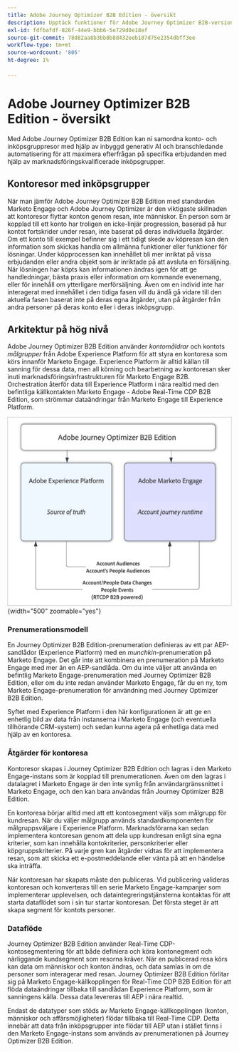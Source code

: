 ```yaml
---
title: Adobe Journey Optimizer B2B Edition - översikt
description: Upptäck funktioner för Adobe Journey Optimizer B2B-versionen, användningsfall och arkitekturer.
exl-id: fdfbafdf-826f-44e9-bbb6-5e729d0e18ef
source-git-commit: 78d82aa8b3bb8b8d432eeb187d75e2354dbff3ee
workflow-type: tm+mt
source-wordcount: '805'
ht-degree: 1%

---
```


# Adobe Journey Optimizer B2B Edition - översikt

Med Adobe Journey Optimizer B2B Edition kan ni samordna konto- och inköpsgruppresor med hjälp av inbyggd generativ AI och branschledande automatisering för att maximera efterfrågan på specifika erbjudanden med hjälp av marknadsföringskvalificerade inköpsgrupper.

## Kontoresor med inköpsgrupper

När man jämför Adobe Journey Optimizer B2B Edition med standarden Marketo Engage och Adobe Journey Optimizer är den viktigaste skillnaden att kontoresor flyttar konton genom resan, inte människor. En person som är kopplad till ett konto har troligen en icke-linjär progression, baserad på hur kontot fortskrider under resan, inte baserat på deras individuella åtgärder. Om ett konto till exempel befinner sig i ett tidigt skede av köpresan kan den information som skickas handla om allmänna funktioner eller funktioner för lösningar. Under köpprocessen kan innehållet bli mer inriktat på vissa erbjudanden eller andra objekt som är inriktade på att avsluta en försäljning. När lösningen har köpts kan informationen ändras igen för att ge handledningar, bästa praxis eller information om kommande evenemang, eller för innehåll om ytterligare merförsäljning. Även om en individ inte har interagerat med innehållet i den tidiga fasen vill du ändå gå vidare till den aktuella fasen baserat inte på deras egna åtgärder, utan på åtgärder från andra personer på deras konto eller i deras inköpsgrupp.

## Arkitektur på hög nivå

Adobe Journey Optimizer B2B Edition använder _kontomåldrar_ och kontots _målgrupper_ från Adobe Experience Platform för att styra en kontoresa som körs innanför Marketo Engage. Experience Platform är alltid källan till sanning för dessa data, men all körning och bearbetning av kontoresan sker inuti marknadsföringsinfrastrukturen för Marketo Engage B2B. Orchestration återför data till Experience Platform i nära realtid med den befintliga källkontakten Marketo Engage - Adobe Real-Time CDP B2B Edition, som strömmar dataändringar från Marketo Engage till Experience Platform.

![Dataarkitektur på hög nivå](./assets/high-level-data-architecture.png){width="500" zoomable="yes"}

### Prenumerationsmodell

En Journey Optimizer B2B Edition-prenumeration definieras av ett par AEP-sandlådor (Experience Platform) med en _munchkin_-prenumeration på Marketo Engage. Det går inte att kombinera en prenumeration på Marketo Engage med mer än en AEP-sandlåda. Om du inte väljer att använda en befintlig Marketo Engage-prenumeration med Journey Optimizer B2B Edition, eller om du inte redan använder Marketo Engage, får du en ny, tom Marketo Engage-prenumeration för användning med Journey Optimizer B2B Edition.

Syftet med Experience Platform i den här konfigurationen är att ge en enhetlig bild av data från instanserna i Marketo Engage (och eventuella tillhörande CRM-system) och sedan kunna agera på enhetliga data med hjälp av en kontoresa.

### Åtgärder för kontoresa

Kontoresor skapas i Journey Optimizer B2B Edition och lagras i den Marketo Engage-instans som är kopplad till prenumerationen. Även om den lagras i datalagret i Marketo Engage är den inte synlig från användargränssnittet i Marketo Engage, och den kan bara användas från Journey Optimizer B2B Edition.

En kontoresa börjar alltid med att ett kontosegment väljs som målgrupp för kundresan. När du väljer målgrupp används standardkomponenten för målgruppsväljare i Experience Platform. Marknadsförarna kan sedan implementera kontoresan genom att dela upp kundresan enligt sina egna kriterier, som kan innehålla kontokriterier, personkriterier eller köpgruppskriterier. På varje gren kan åtgärder vidtas för att implementera resan, som att skicka ett e-postmeddelande eller vänta på att en händelse ska inträffa.

När kontoresan har skapats måste den publiceras. Vid publicering valideras kontoresan och konverteras till en serie Marketo Engage-kampanjer som implementerar upplevelsen, och dataintegreringstjänsterna kontaktas för att starta dataflödet som i sin tur startar kontoresan. Det första steget är att skapa segment för kontots personer.

### Dataflöde

Journey Optimizer B2B Edition använder Real-Time CDP-kontosegmentering för att både definiera och köra kontonegment och närliggande kundsegment som resorna kräver. När en publicerad resa körs kan data om människor och konton ändras, och data samlas in om de personer som interagerar med resan. Journey Optimizer B2B Edition förlitar sig på Marketo Engage-källkopplingen för Real-Time CDP B2B Edition för att flöda dataändringar tillbaka till sandlådan Experience Platform, som är sanningens källa.  Dessa data levereras till AEP i nära realtid.

Endast de datatyper som stöds av Marketo Engage-källkopplingen (konton, människor och affärsmöjligheter) flödar tillbaka till Real-Time CDP. Detta innebär att data från inköpsgrupper inte flödar till AEP utan i stället finns i den Marketo Engage-instans som används av prenumerationen på Journey Optimizer B2B Edition.
